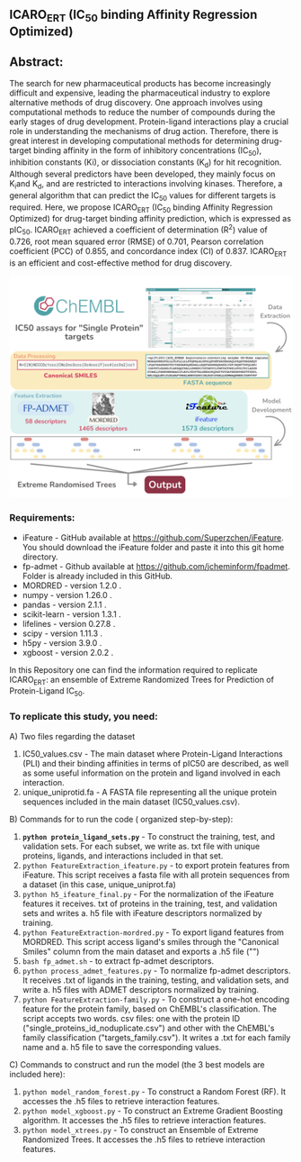 ## ICARO<sub>ERT</sub> (IC<sub>50</sub> binding Affinity Regression Optimized)

## Abstract: 
The search for new pharmaceutical products has become increasingly difficult and expensive, leading the pharmaceutical industry to explore alternative methods of drug discovery. One approach involves using computational methods to reduce the number of compounds during the early stages of drug development. Protein-ligand interactions play a crucial role in understanding the mechanisms of drug action. Therefore, there is great interest in developing computational methods for determining drug-target binding affinity in the form of inhibitory concentrations (IC<sub>50</sub>), inhibition constants (Ki), or dissociation constants (K<sub>d</sub>) for hit recognition. Although several predictors have been developed, they mainly focus on K<sub>i</sub>and K<sub>d</sub>, and are restricted to interactions involving kinases. Therefore, a general algorithm that can predict the IC<sub>50</sub> values for different targets is required. Here, we propose ICARO<sub>ERT</sub> (IC<sub>50</sub> binding Affinity Regression Optimized) for drug-target binding affinity prediction, which is expressed as pIC<sub>50</sub>. ICARO<sub>ERT</sub> achieved a coefficient of determination (R<sup>2</sup>) value of 0.726, root mean squared error (RMSE) of 0.701, Pearson correlation coefficient (PCC) of 0.855, and concordance index (CI) of 0.837. ICARO<sub>ERT</sub> is an efficient and cost-effective method for drug discovery.

![Graphical Abstract](Graphical_Abstract.png)⁩

### Requirements:
* iFeature - GitHub available at https://github.com/Superzchen/iFeature. You should download the iFeature folder and paste it into this git home directory.
* fp-admet - Github available at https://github.com/jcheminform/fpadmet. Folder is already included in this GitHub.
* MORDRED - version 1.2.0 .
* numpy - version 1.26.0 .
* pandas - version 2.1.1 .
* scikit-learn - version 1.3.1 .
* lifelines - version 0.27.8 .
* scipy - version 1.11.3 .
* h5py - version 3.9.0 .
* xgboost - version 2.0.2 .


In this Repository one can find the information required to replicate ICARO<sub>ERT</sub>: an ensemble of Extreme Randomized Trees for Prediction of Protein-Ligand IC<sub>50</sub>.

### To replicate this study, you need:
A) Two files regarding the dataset
 1) IC50_values.csv - The main dataset where Protein-Ligand Interactions (PLI) and their binding affinities in terms of pIC50 are described, as well as some useful information on the protein and ligand involved in each interaction.
 2) unique_uniprotid.fa - A FASTA file representing all the unique protein sequences included in the main dataset (IC50_values.csv).

B) Commands for to run the code ( organized step-by-step):
 1) **``` python protein_ligand_sets.py ```** - To construct the training, test, and validation sets. For each subset, we write as. txt file with unique proteins, ligands, and interactions included in that set.
 2) ```python FeatureExtraction_ifeature.py``` - to export protein features from iFeature. This script receives a fasta file with all protein sequences from a dataset (in this case, unique_uniprot.fa)
 3) ```python h5_ifeature_final.py``` - For the normalization of the iFeature features it receives. txt of proteins in the training, test, and validation sets and writes a. h5 file with iFeature descriptors normalized by training.
 4) ```python FeatureExtraction-mordred.py``` - To export ligand features from MORDRED. This script access ligand's smiles through the "Canonical Smiles" column from the main dataset and exports a .h5 file ("")
 5) ```bash fp_admet.sh``` - to extract fp-admet descriptors. 
 6) ```python process_admet_features.py``` - To normalize fp-admet descriptors. It receives .txt of ligands in the training, testing, and validation sets, and write a. h5 files with ADMET descriptors normalized by training.
 7) ```python FeatureExtraction-family.py``` - To construct a one-hot encoding feature for the protein family, based on ChEMBL's classification. The script accepts two words. csv files: one with the protein ID ("single_proteins_id_noduplicate.csv") and other with the ChEMBL's family classification ("targets_family.csv"). It writes a .txt for each family name and a. h5 file to save the corresponding values.

C) Commands to construct and run the model (the 3 best models are included here):
 1) ```python model_random_forest.py``` - To construct a Random Forest (RF). It accesses the .h5 files to retrieve interaction features.
 2) ```python model_xgboost.py``` - To construct an Extreme Gradient Boosting algorithm. It accesses the .h5 files to retrieve interaction features.
 3) ```python model_xtrees.py``` - To construct an Ensemble of Extreme Randomized Trees. It accesses the .h5 files to retrieve interaction features.
